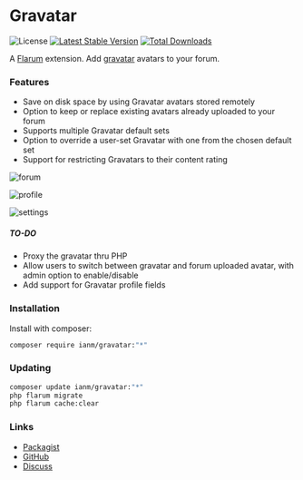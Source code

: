 # Gravatar

![License](https://img.shields.io/badge/license-MIT-blue.svg) [![Latest Stable Version](https://img.shields.io/packagist/v/ianm/gravatar.svg)](https://packagist.org/packages/ianm/gravatar) [![Total Downloads](https://img.shields.io/packagist/dt/ianm/gravatar.svg)](https://packagist.org/packages/ianm/gravatar)

A [Flarum](http://flarum.org) extension. Add [gravatar](https://gravatar.com/) avatars to your forum.

### Features

- Save on disk space by using Gravatar avatars stored remotely
- Option to keep or replace existing avatars already uploaded to your forum
- Supports multiple Gravatar default sets
- Option to override a user-set Gravatar with one from the chosen default set
- Support for restricting Gravatars to their content rating

![forum](https://user-images.githubusercontent.com/16573496/123618543-370b0200-d800-11eb-8b8b-15da53071874.png)

![profile](https://user-images.githubusercontent.com/16573496/123618712-5c980b80-d800-11eb-9c03-0355472caa53.png)

![settings](https://user-images.githubusercontent.com/16573496/123618627-4a1dd200-d800-11eb-8824-36495180484f.png)


##### TO-DO

- Proxy the gravatar thru PHP
- Allow users to switch between gravatar and forum uploaded avatar, with admin option to enable/disable
- Add support for Gravatar profile fields

### Installation

Install with composer:

```sh
composer require ianm/gravatar:"*"
```

### Updating

```sh
composer update ianm/gravatar:"*"
php flarum migrate
php flarum cache:clear
```

### Links

- [Packagist](https://packagist.org/packages/ianm/gravatar)
- [GitHub](https://github.com/imorland/gravatar)
- [Discuss](https://discuss.flarum.org/d/27930)
